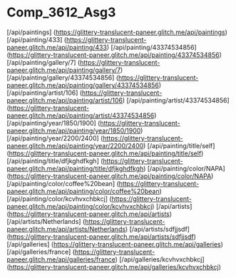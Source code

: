# Comp_3612_Asg3
[/api/paintings] (https://glittery-translucent-paneer.glitch.me/api/paintings)
[/api/painting/433] (https://glittery-translucent-paneer.glitch.me/api/painting/433)
[/api/painting/43374534856] (https://glittery-translucent-paneer.glitch.me/api/painting/43374534856)
[/api/painting/gallery/7] (https://glittery-translucent-paneer.glitch.me/api/painting/gallery/7)
[/api/painting/gallery/43374534856] (https://glittery-translucent-paneer.glitch.me/api/painting/gallery/43374534856)
[/api/painting/artist/106] (https://glittery-translucent-paneer.glitch.me/api/painting/artist/106)
[/api/painting/artist/43374534856] (https://glittery-translucent-paneer.glitch.me/api/painting/artist/43374534856)
[/api/painting/year/1850/1900] (https://glittery-translucent-paneer.glitch.me/api/painting/year/1850/1900)
[/api/painting/year/2200/2400] (https://glittery-translucent-paneer.glitch.me/api/painting/year/2200/2400)
[/api/painting/title/self] (https://glittery-translucent-paneer.glitch.me/api/painting/title/self)
[/api/painting/title/dfjkghdfkgh] (https://glittery-translucent-paneer.glitch.me/api/painting/title/dfjkghdfkgh)
[/api/painting/color/NAPA] (https://glittery-translucent-paneer.glitch.me/api/painting/color/NAPA)
[/api/painting/color/coffee%20bean] (https://glittery-translucent-paneer.glitch.me/api/painting/color/coffee%20bean)
[/api/painting/color/kcvhvxchbkcj] (https://glittery-translucent-paneer.glitch.me/api/painting/color/kcvhvxchbkcj)
[/api/artists] (https://glittery-translucent-paneer.glitch.me/api/artists)
[/api/artists/Netherlands] (https://glittery-translucent-paneer.glitch.me/api/artists/Netherlands)
[/api/artists/sdfjjsdf] (https://glittery-translucent-paneer.glitch.me/api/artists/sdfjjsdf)
[/api/galleries] (https://glittery-translucent-paneer.glitch.me/api/galleries)
[/api/galleries/france] (https://glittery-translucent-paneer.glitch.me/api/galleries/france)
[/api/galleries/kcvhvxchbkcj] (https://glittery-translucent-paneer.glitch.me/api/galleries/kcvhvxchbkcj)
